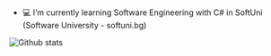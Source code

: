 
- 💻 I’m currently learning Software Engineering with C# in SoftUni (Software University - softuni.bg)

![Github stats](https://github-readme-stats.vercel.app/api?username=YavorTsanev&theme=highcontrast&show_icons=true&count_private=true)
